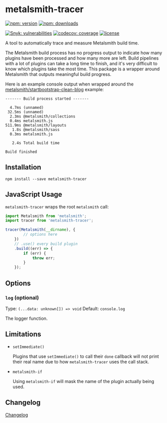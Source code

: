 # metalsmith-tracer

[![npm: version](https://img.shields.io/npm/v/metalsmith-tracer?color=%23cc3534&label=version&logo=npm&logoColor=white)](https://www.npmjs.com/package/metalsmith-tracer)
[![npm: downloads](https://img.shields.io/npm/dw/metalsmith-tracer?color=%23cc3534&logo=npm&logoColor=white)](https://www.npmjs.com/package/metalsmith-tracer)

[![Snyk: vulnerabilities](https://snyk.io/test/npm/metalsmith-tracer/badge.svg)](https://snyk.io/test/npm/metalsmith-tracer)
[![codecov: coverage](https://img.shields.io/codecov/c/github/emmercm/metalsmith-plugins?flag=metalsmith-tracer&logo=codecov&logoColor=white)](https://codecov.io/gh/emmercm/metalsmith-tracer)
[![license](https://img.shields.io/github/license/emmercm/metalsmith-plugins?color=blue)](https://github.com/emmercm/metalsmith-plugins/blob/main/LICENSE)

A tool to automatically trace and measure Metalsmith build time.

The Metalsmith build process has no progress output to indicate how many plugins have been processed and how many more are left. Build pipelines with a lot of plugins can take a long time to finish, and it's very difficult to know which plugins take the most time. This package is a wrapper around Metalsmith that outputs meaningful build progress.

Here is an example console output when wrapped around the [metalsmith/startbootstrap-clean-blog](https://github.com/metalsmith/startbootstrap-clean-blog) example:

```text
------- Build process started -------

  4.7ms (unnamed)
 32.5ms (unnamed)
  2.3ms @metalsmith/collections
  0.4ms metalsmith.js
511.9ms @metalsmith/layouts
   1.8s @metalsmith/sass
  0.3ms metalsmith.js

   2.4s Total build time

Build finished
```

## Installation

```shell
npm install --save metalsmith-tracer
```

## JavaScript Usage

`metalsmith-tracer` wraps the root `metalsmith` call:

```javascript
import Metalsmith from 'metalsmith';
import tracer from 'metalsmith-tracer';

tracer(Metalsmith(__dirname), {
        // options here
    })
    // .use() every build plugin
    .build((err) => {
        if (err) {
            throw err;
        }
    });
```

## Options

### `log` (optional)

Type: `(...data: unknown[]) => void` Default: `console.log`

The logger function.

## Limitations

- `setImmediate()`

  Plugins that use `setImmediate()` to call their `done` callback will not print their real name due to how `metalsmith-tracer` uses the call stack.

- `metalsmith-if`

  Using `metalsmith-if` will mask the name of the plugin actually being used.

## Changelog

[Changelog](./CHANGELOG.md)
